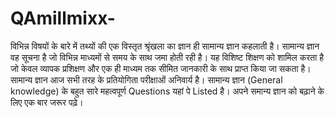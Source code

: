 # QAmillmixx-
विभिन्न विषयों के बारे में तथ्यों की एक विस्तृत श्रृंखला का ज्ञान ही सामान्य ज्ञान कहलाती है। सामान्य ज्ञान वह सूचना है जो विभिन्न माध्यमों से समय के साथ जमा होती रही है। यह विशिष्ट शिक्षण को शामिल करता है जो केवल व्यापक प्रशिक्षण और एक ही माध्यम तक सीमित जानकारी के साथ प्राप्त किया जा सकता है। सामान्य ज्ञान आज सभी तरह के प्रतियोगिता परीक्षाओं अनिवार्य है। सामान्य ज्ञान (General knowledge) के बहुत सारे महत्वपूर्ण Questions यहां पे Listed है। अपने समान्य ज्ञान को बढ़ाने के लिए एक बार जरूर पढ़े।
